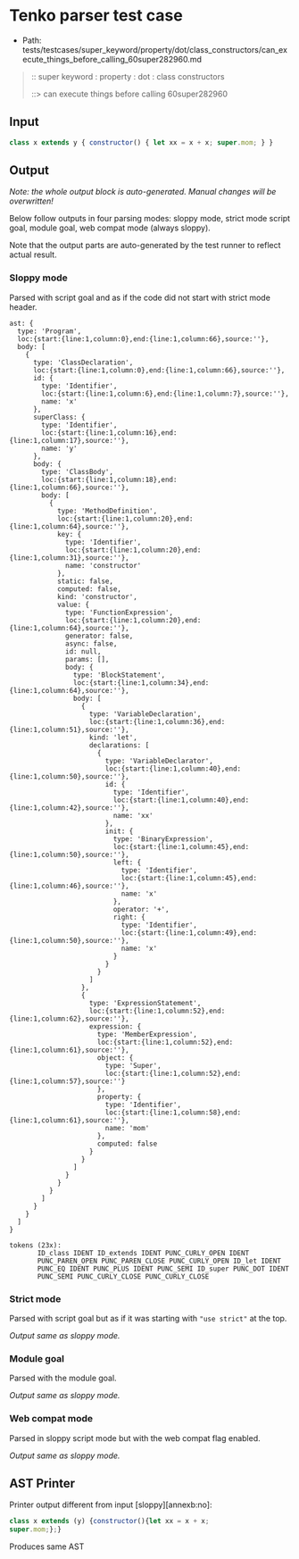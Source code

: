 # Tenko parser test case

- Path: tests/testcases/super_keyword/property/dot/class_constructors/can_execute_things_before_calling_60super282960.md

> :: super keyword : property : dot : class constructors
>
> ::> can execute things before calling 60super282960

## Input

`````js
class x extends y { constructor() { let xx = x + x; super.mom; } }
`````

## Output

_Note: the whole output block is auto-generated. Manual changes will be overwritten!_

Below follow outputs in four parsing modes: sloppy mode, strict mode script goal, module goal, web compat mode (always sloppy).

Note that the output parts are auto-generated by the test runner to reflect actual result.

### Sloppy mode

Parsed with script goal and as if the code did not start with strict mode header.

`````
ast: {
  type: 'Program',
  loc:{start:{line:1,column:0},end:{line:1,column:66},source:''},
  body: [
    {
      type: 'ClassDeclaration',
      loc:{start:{line:1,column:0},end:{line:1,column:66},source:''},
      id: {
        type: 'Identifier',
        loc:{start:{line:1,column:6},end:{line:1,column:7},source:''},
        name: 'x'
      },
      superClass: {
        type: 'Identifier',
        loc:{start:{line:1,column:16},end:{line:1,column:17},source:''},
        name: 'y'
      },
      body: {
        type: 'ClassBody',
        loc:{start:{line:1,column:18},end:{line:1,column:66},source:''},
        body: [
          {
            type: 'MethodDefinition',
            loc:{start:{line:1,column:20},end:{line:1,column:64},source:''},
            key: {
              type: 'Identifier',
              loc:{start:{line:1,column:20},end:{line:1,column:31},source:''},
              name: 'constructor'
            },
            static: false,
            computed: false,
            kind: 'constructor',
            value: {
              type: 'FunctionExpression',
              loc:{start:{line:1,column:20},end:{line:1,column:64},source:''},
              generator: false,
              async: false,
              id: null,
              params: [],
              body: {
                type: 'BlockStatement',
                loc:{start:{line:1,column:34},end:{line:1,column:64},source:''},
                body: [
                  {
                    type: 'VariableDeclaration',
                    loc:{start:{line:1,column:36},end:{line:1,column:51},source:''},
                    kind: 'let',
                    declarations: [
                      {
                        type: 'VariableDeclarator',
                        loc:{start:{line:1,column:40},end:{line:1,column:50},source:''},
                        id: {
                          type: 'Identifier',
                          loc:{start:{line:1,column:40},end:{line:1,column:42},source:''},
                          name: 'xx'
                        },
                        init: {
                          type: 'BinaryExpression',
                          loc:{start:{line:1,column:45},end:{line:1,column:50},source:''},
                          left: {
                            type: 'Identifier',
                            loc:{start:{line:1,column:45},end:{line:1,column:46},source:''},
                            name: 'x'
                          },
                          operator: '+',
                          right: {
                            type: 'Identifier',
                            loc:{start:{line:1,column:49},end:{line:1,column:50},source:''},
                            name: 'x'
                          }
                        }
                      }
                    ]
                  },
                  {
                    type: 'ExpressionStatement',
                    loc:{start:{line:1,column:52},end:{line:1,column:62},source:''},
                    expression: {
                      type: 'MemberExpression',
                      loc:{start:{line:1,column:52},end:{line:1,column:61},source:''},
                      object: {
                        type: 'Super',
                        loc:{start:{line:1,column:52},end:{line:1,column:57},source:''}
                      },
                      property: {
                        type: 'Identifier',
                        loc:{start:{line:1,column:58},end:{line:1,column:61},source:''},
                        name: 'mom'
                      },
                      computed: false
                    }
                  }
                ]
              }
            }
          }
        ]
      }
    }
  ]
}

tokens (23x):
       ID_class IDENT ID_extends IDENT PUNC_CURLY_OPEN IDENT
       PUNC_PAREN_OPEN PUNC_PAREN_CLOSE PUNC_CURLY_OPEN ID_let IDENT
       PUNC_EQ IDENT PUNC_PLUS IDENT PUNC_SEMI ID_super PUNC_DOT IDENT
       PUNC_SEMI PUNC_CURLY_CLOSE PUNC_CURLY_CLOSE
`````

### Strict mode

Parsed with script goal but as if it was starting with `"use strict"` at the top.

_Output same as sloppy mode._

### Module goal

Parsed with the module goal.

_Output same as sloppy mode._

### Web compat mode

Parsed in sloppy script mode but with the web compat flag enabled.

_Output same as sloppy mode._

## AST Printer

Printer output different from input [sloppy][annexb:no]:

````js
class x extends (y) {constructor(){let xx = x + x;
super.mom;};}
````

Produces same AST
